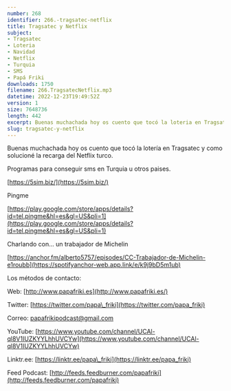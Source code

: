 ```yaml
---
number: 268
identifier: 266.-tragsatec-netflix
title: Tragsatec y Netflix
subject:
- Tragsatec
- Loteria
- Navidad
- Netflix
- Turquia
- SMS
- Papá Friki
downloads: 1750
filename: 266.TragsatecNetflix.mp3
datetime: 2022-12-23T19:49:52Z
version: 1
size: 7648736
length: 442
excerpt: Buenas muchachada hoy os cuento que tocó la loteria en Tragsatec y como solucioné la recarga del netflix turco.
slug: tragsatec-y-netflix
---
```

Buenas muchachada hoy os cuento que tocó la lotería en Tragsatec y como solucioné la recarga del Netflix turco.

Programas para conseguir sms en Turquia u otros paises.

[https://5sim.biz/](https://5sim.biz/)

Pingme

[https://play.google.com/store/apps/details?id=tel.pingme&hl=es&gl=US&pli=1](https://play.google.com/store/apps/details?id=tel.pingme&hl=es&gl=US&pli=1)

Charlando con... un trabajador de Michelin

[https://anchor.fm/alberto5757/episodes/CC-Trabajador-de-Michelin-e1roubb](https://spotifyanchor-web.app.link/e/k9j9bD5m1ub)

Los métodos de contacto:

Web: [http://www.papafriki.es](http://www.papafriki.es/)

Twitter: [https://twitter.com/papa\_friki](https://twitter.com/papa_friki)

Correo: [papafrikipodcast@gmail.com](https://archive.org/details/papafrikipodast@gmail.com)

YouTube: [https://www.youtube.com/channel/UCAl-ql8V1IUZKYYLhhUVCYw](https://www.youtube.com/channel/UCAl-ql8V1IUZKYYLhhUVCYw)

Linktr.ee: [https://linktr.ee/papa\_friki](https://linktr.ee/papa_friki)

Feed Podcast: [http://feeds.feedburner.com/papafriki](http://feeds.feedburner.com/papafriki)